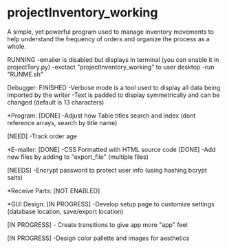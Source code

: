 # projectInventory_working

A simple, yet powerful program used to manage inventory movements to help understand the frequency of orders and organize the process as a whole.


RUNNING
-emailer is disabled but displays in terminal (you can enable it in projectTory.py)
-exctact "projectInventory_working" to user desktop
-run "RUNME.sh"

Debugger: FINISHED
-Verbose mode is a tool used to display all data being imported by the writer
-Text is padded to display symmetrically and can be changed (default is 13 characters)

*Program:
[DONE]					-Adjust how Table titles search and index 
							(dont reference arrays, search by title name)

[NEED]					-Track order age

*E-mailer:
[DONE]					-CSS Formatted with HTML source code
[DONE]					-Add new files by adding to "export_file" 
							(multiple files)

[NEEDS]					-Encrypt password to protect user info (using 
							hashing bcrypt salts)


*Receive Parts: 
[NOT ENABLED]


*GUI Design:
[IN PROGRESS]			-Develop setup page to customize settings 
							(database location, save/export location)

[IN PROGRESS]			- Create transitions to give app more "app" feel

[IN PROGRESS]			-Design color pallette and images for aesthetics
